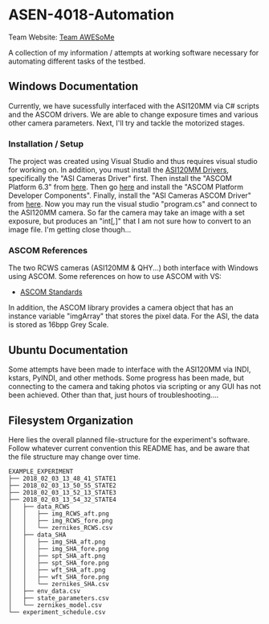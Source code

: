 # ASEN-4018-Automation
Team Website: [Team AWESoMe](https://www.colorado.edu/aerospace/current-students/undergraduates/senior-design-projects/past-senior-projects/2017-2018/apparatus)  

A collection of my information / attempts at working software necessary for automating different tasks of the testbed.

## Windows Documentation
Currently, we have sucessfully interfaced with the ASI120MM via C# scripts and the ASCOM drivers.
We are able to change exposure times and various other camera parameters.  Next, I'll try and
tackle the motorized stages.

### Installation / Setup
The project was created using Visual Studio and thus requires visual studio for
working on.  In addition, you must install the [ASI120MM Drivers](http://astronomy-imaging-camera.com/software/),
specifically the "ASI Cameras Driver" first.  Then install the "ASCOM Platform 6.3" from [here](https://ascom-standards.org/Downloads/Index.htm).  Then go [here](https://ascom-standards.org/Downloads/PlatDevComponents.htm) and install the "ASCOM Platform Developer Components".  Finally, install the "ASI Cameras ASCOM Driver" from [here](http://astronomy-imaging-camera.com/software/).  Now you may run the visual studio "program.cs" and connect to the ASI120MM camera.  So far the camera may take an image with a set exposure, but produces an "int[*,*]" that I am not sure how to convert to an image file.  I'm getting close though...

### ASCOM References
The two RCWS cameras (ASI120MM & QHY...) both interface with Windows using ASCOM.  Some
references on how to use ASCOM with VS:
- [ASCOM Standards](http://www.ascom-standards.org/Help/Developer/html/7d9253c2-fdfd-4c0d-8225-a96bddb49731.htm)

In addition, the ASCOM library provides a camera object that has an instance variable "imgArray" that stores the
pixel data.  For the ASI, the data is stored as 16bpp Grey Scale.


## Ubuntu Documentation
Some attempts have been made to interface with the ASI120MM via INDI, kstars, PyINDI,
and other methods.  Some progress has been made, but connecting to the camera and
taking photos via scripting or any GUI has not been achieved.  Other than that,
just hours of troubleshooting....


## Filesystem Organization
Here lies the overall planned file-structure for the experiment's software.  Follow
whatever current convention this README has, and be aware that the file structure
may change over time.
```
EXAMPLE_EXPERIMENT
├── 2018_02_03_13_48_41_STATE1
├── 2018_02_03_13_50_55_STATE2
├── 2018_02_03_13_52_13_STATE3
├── 2018_02_03_13_54_32_STATE4
│   ├── data_RCWS
│   │   ├── img_RCWS_aft.png
│   │   ├── img_RCWS_fore.png
│   │   └── zernikes_RCWS.csv
│   ├── data_SHA
│   │   ├── img_SHA_aft.png
│   │   ├── img_SHA_fore.png
│   │   ├── spt_SHA_aft.png
│   │   ├── spt_SHA_fore.png
│   │   ├── wft_SHA_aft.png
│   │   ├── wft_SHA_fore.png
│   │   └── zernikes_SHA.csv
│   ├── env_data.csv
│   ├── state_parameters.csv
│   └── zernikes_model.csv
└── experiment_schedule.csv
```
